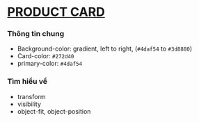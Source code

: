 # [PRODUCT CARD](https://dusthuynh.github.io/30days-challenge-with-Nodemy/ProductCard/productCard.html)

### Thông tin chung
- Background-color: gradient, left to right, (`#4daf54` to `#3d8880`)
- Card-color: `#272d40`
- primary-color: `#4daf54`

### Tìm hiểu về
- transform
- visibility
- object-fit, object-position